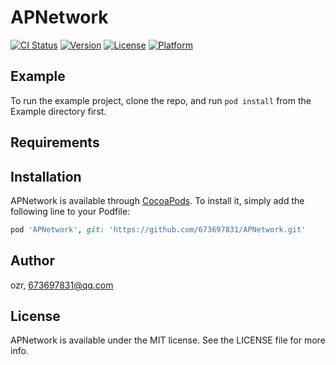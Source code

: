 # APNetwork

[![CI Status](http://img.shields.io/travis/673697831/APNetwork.svg?style=flat)](https://travis-ci.org/673697831/APNetwork)
[![Version](https://img.shields.io/cocoapods/v/APNetwork.svg?style=flat)](http://cocoapods.org/pods/APNetwork)
[![License](https://img.shields.io/cocoapods/l/APNetwork.svg?style=flat)](http://cocoapods.org/pods/APNetwork)
[![Platform](https://img.shields.io/cocoapods/p/APNetwork.svg?style=flat)](http://cocoapods.org/pods/APNetwork)

## Example

To run the example project, clone the repo, and run `pod install` from the Example directory first.

## Requirements

## Installation

APNetwork is available through [CocoaPods](http://cocoapods.org). To install
it, simply add the following line to your Podfile:

```ruby
pod 'APNetwork', git: 'https://github.com/673697831/APNetwork.git'
```

## Author

ozr, 673697831@qq.com

## License

APNetwork is available under the MIT license. See the LICENSE file for more info.
